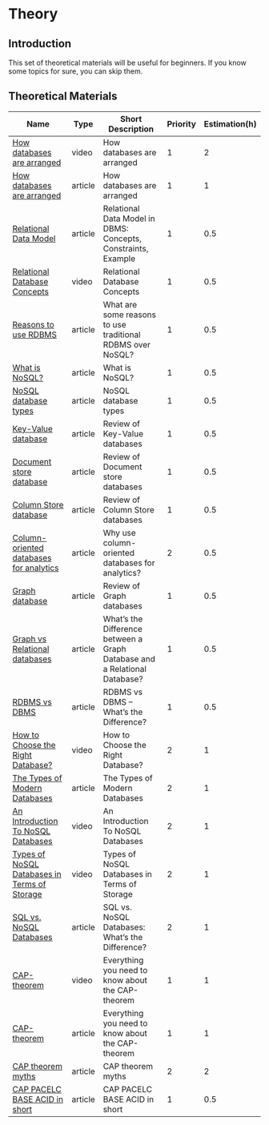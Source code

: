# Theory

## Introduction

This set of theoretical materials will be useful for beginners. If you know some topics for sure, you can skip them.

## Theoretical Materials

| Name                                                                                                                         | Type    | Short Description                                                         | Priority | Estimation(h) |
| ---------------------------------------------------------------------------------------------------------------------------- | ------- | ------------------------------------------------------------------------- | -------- | ------------- |
| [How databases are arranged](https://www.youtube.com/watch?v=c4_5rqvmDFU)                                                    | video   | How databases are arranged                                                | 1        | 2             |
| [How databases are arranged](https://habr.com/ru/company/oleg-bunin/blog/358984/)                                            | article | How databases are arranged                                                | 1        | 1             |
| [Relational Data Model](https://www.guru99.com/relational-data-model-dbms.html)                                              | article | Relational Data Model in DBMS: Concepts, Constraints, Example             | 1        | 0.5           |
| [Relational Database Concepts](https://www.youtube.com/watch?v=NvrpuBAMddw)                                                  | video   | Relational Database Concepts                                              | 1        | 0.5           |
| [Reasons to use RDBMS](https://www.quora.com/What-are-some-reasons-to-use-traditional-RDBMS-over-NoSQL)                      | article | What are some reasons to use traditional RDBMS over NoSQL?                | 1        | 0.5           |
| [What is NoSQL?](https://database.guide/what-is-nosql/)                                                                      | article | What is NoSQL?                                                            | 1        | 0.5           |
| [NoSQL database types](https://database.guide/nosql-database-types/)                                                         | article | NoSQL database types                                                      | 1        | 0.5           |
| [Key-Value database](https://database.guide/what-is-a-key-value-database/)                                                   | article | Review of Key-Value databases                                             | 1        | 0.5           |
| [Document store database](https://database.guide/what-is-a-document-store-database/)                                         | article | Review of Document store databases                                        | 1        | 0.5           |
| [Column Store database](https://database.guide/what-is-a-column-store-database/)                                             | article | Review of Column Store databases                                          | 1        | 0.5           |
| [Column-oriented databases for analytics](https://scalardata.nl/en/blog/why-use-column-oriented-databases-analytics)         | article | Why use column-oriented databases for analytics?                          | 2        | 0.5           |
| [Graph database](https://database.guide/what-is-a-graph-database/)                                                           | article | Review of Graph databases                                                 | 1        | 0.5           |
| [Graph vs Relational databases](https://database.guide/whats-the-difference-between-graph-database-and-relational-database/) | article | What’s the Difference between a Graph Database and a Relational Database? | 1        | 0.5           |
| [RDBMS vs DBMS](https://database.guide/rdbms-vs-dbms-whats-the-difference/)                                                  | article | RDBMS vs DBMS – What’s the Difference?                                    | 1        | 0.5           |
| [How to Choose the Right Database?](https://www.youtube.com/watch?v=v5e_PasMdXc)                                             | video   | How to Choose the Right Database?                                         | 2        | 1             |
| [The Types of Modern Databases](https://www.alooma.com/blog/types-of-modern-databases)                                       | article | The Types of Modern Databases                                             | 2        | 1             |
| [An Introduction To NoSQL Databases](https://www.youtube.com/watch?v=uD3p_rZPBUQ)                                            | video   | An Introduction To NoSQL Databases                                        | 2        | 1             |
| [Types of NoSQL Databases in Terms of Storage](https://www.youtube.com/watch?v=6yp4Za9jBxM)                                  | video   | Types of NoSQL Databases in Terms of Storage                              | 2        | 1             |
| [SQL vs. NoSQL Databases](https://www.upwork.com/hiring/data/sql-vs-nosql-databases-whats-the-difference/)                   | article | SQL vs. NoSQL Databases: What’s the Difference?                           | 2        | 1             |
| [CAP-theorem](https://www.youtube.com/watch?v=XOCOIfyTWh8&t=19s)                                                             | video   | Everything you need to know about the CAP-theorem                         | 1        | 1             |
| [CAP-theorem](https://habr.com/ru/post/328792/)                                                                              | article | Everything you need to know about the CAP-theorem                         | 1        | 1             |
| [CAP theorem myths](https://habr.com/ru/post/322276/)                                                                        | article | CAP theorem myths                                                         | 2        | 2             |
| [CAP PACELC BASE ACID in short](https://www.adrian.idv.hk/2019-02-07-pacelc/)                                                | article | CAP PACELC BASE ACID in short                                             | 1        | 0.5           |
